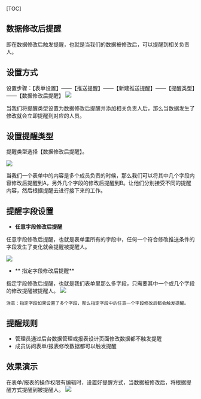[TOC]
## 数据修改后提醒

即在数据修改后触发提醒，也就是当我们的数据被修改后，可以提醒到相关负责人。

## 设置方式

设置步骤：【表单设置】——【推送提醒】——【新建推送提醒】——【提醒类型】——【数据修改后提醒】
![](http://docfiles.baibaoyun.com/Fom-C3qHZk6-76k_hkPRon4CtIdR)

当我们将提醒类型设置为数据修改后提醒并添加相关负责人后，那么当数据发生了修改就会立即提醒到对应的人员。



## 设置提醒类型

提醒类型选择【数据修改后提醒】。

![](http://docfiles.baibaoyun.com/Fp-PYB6ujLZQuJdom_0TOk8c7arf)

当我们一个表单中的内容是多个成员负责的时候，那么我们可以将其中几个字段内容修改后提醒到A，另外几个字段的修改后提醒到B。让他们分别接受不同的提醒内容，然后根据提醒去进行接下来的工作。


## 提醒字段设置

* **任意字段修改后提醒**

任意字段修改后提醒，也就是表单里所有的字段中，任何一个符合修改推送条件的字段发生了变化就会提醒被提醒人。

![](http://docfiles.baibaoyun.com/FrONzeJK7vNM_UUoq_zdWZMrr70u)





* ** 指定字段修改后提醒**

指定字段修改后提醒，也就是我们表单里那么多字段，只需要其中一个或几个字段的修改提醒被提醒人。
![](http://docfiles.baibaoyun.com/Fr6ZpRiBsuHdKfIy0pVE2V0Q8GhD)

`注意：指定字段如果设置了多个字段，那么指定字段中的任意一个字段修改后都会触发提醒。`


## 提醒规则

* 管理员通过后台数据管理或报表设计页面修改数据都不触发提醒
* 成员访问表单/报表修改数据都可以触发提醒

## 效果演示
在表单/报表的操作权限有编辑时，设置好提醒方式，当数据被修改后，将根据提醒方式提醒到被提醒人。
![](http://docfiles.baibaoyun.com/FuUceBjD2vni6bwqDkg1cd4FtbIk)
